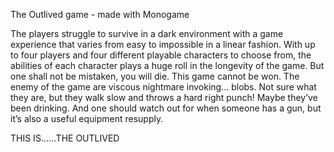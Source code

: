 The Outlived game - made with Monogame

The players struggle to survive in a dark environment with a game experience that varies from easy to impossible in a linear fashion. With up to four players and four different playable characters to choose from, the abilities of each character plays a huge roll in the longevity of the game. But one shall not be mistaken, you will die. This game cannot be won.
The enemy of the game are viscous nightmare invoking… blobs. Not sure what they are, but they walk slow and throws a hard right punch! Maybe they’ve been drinking. And one should watch out for when someone has a gun, but it’s also a useful equipment resupply.

THIS IS......THE OUTLIVED
